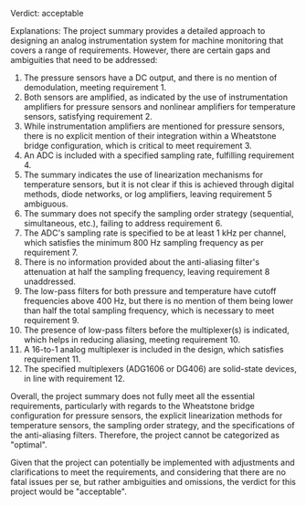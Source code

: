 Verdict: acceptable

Explanations: 
The project summary provides a detailed approach to designing an analog instrumentation system for machine monitoring that covers a range of requirements. However, there are certain gaps and ambiguities that need to be addressed:

1. The pressure sensors have a DC output, and there is no mention of demodulation, meeting requirement 1.
2. Both sensors are amplified, as indicated by the use of instrumentation amplifiers for pressure sensors and nonlinear amplifiers for temperature sensors, satisfying requirement 2.
3. While instrumentation amplifiers are mentioned for pressure sensors, there is no explicit mention of their integration within a Wheatstone bridge configuration, which is critical to meet requirement 3.
4. An ADC is included with a specified sampling rate, fulfilling requirement 4.
5. The summary indicates the use of linearization mechanisms for temperature sensors, but it is not clear if this is achieved through digital methods, diode networks, or log amplifiers, leaving requirement 5 ambiguous.
6. The summary does not specify the sampling order strategy (sequential, simultaneous, etc.), failing to address requirement 6.
7. The ADC's sampling rate is specified to be at least 1 kHz per channel, which satisfies the minimum 800 Hz sampling frequency as per requirement 7.
8. There is no information provided about the anti-aliasing filter's attenuation at half the sampling frequency, leaving requirement 8 unaddressed.
9. The low-pass filters for both pressure and temperature have cutoff frequencies above 400 Hz, but there is no mention of them being lower than half the total sampling frequency, which is necessary to meet requirement 9.
10. The presence of low-pass filters before the multiplexer(s) is indicated, which helps in reducing aliasing, meeting requirement 10.
11. A 16-to-1 analog multiplexer is included in the design, which satisfies requirement 11.
12. The specified multiplexers (ADG1606 or DG406) are solid-state devices, in line with requirement 12.

Overall, the project summary does not fully meet all the essential requirements, particularly with regards to the Wheatstone bridge configuration for pressure sensors, the explicit linearization methods for temperature sensors, the sampling order strategy, and the specifications of the anti-aliasing filters. Therefore, the project cannot be categorized as "optimal".

Given that the project can potentially be implemented with adjustments and clarifications to meet the requirements, and considering that there are no fatal issues per se, but rather ambiguities and omissions, the verdict for this project would be "acceptable".